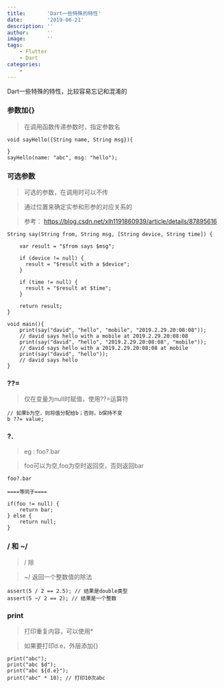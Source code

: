 ```yaml
---
title:       'Dart一些特殊的特性'
date:        '2019-06-21'
description: ''
author:      ''
image:       ''
tags:
    - Flutter
    - Dart
categories:
    - 
---
```


Dart一些特殊的特性，比较容易忘记和混淆的

<!--more-->

### 参数加{}

> 在调用函数传递参数时，指定参数名

```
void sayHello({String name, String msg}){
    
}
sayHello(name: "abc", msg: "hello");
```

### 可选参数

> 可选的参数，在调用时可以不传

> 通过位置来确定实参和形参的对应关系的

> 参考： https://blog.csdn.net/xlh1191860939/article/details/87895616

```
String say(String from, String msg, [String device, String time]) {
 
    var result = "$from says $msg";
 
    if (device != null) {
      result = "$result with a $device";
    }
 
    if (time != null) {
      result = "$result at $time";
    }
 
    return result;
}
 
void main(){
    print(say("david", "hello", "mobile", "2019.2.29.20:08:08"));
    // david says hello with a mobile at 2019.2.29.20:08:08
    print(say("david", "hello", "2019.2.29.20:08:08", "mobile"));
    // david says hello with a 2019.2.29.20:08:08 at mobile
    print(say("david", "hello"));
    // david says hello
}
```

### ??=

> 仅在变量为null时赋值，使用??=运算符

```
// 如果b为空，则将值分配给b；否则，b保持不变
b ??= value;
```

### ?.

> eg : foo?.bar

> foo可以为空,foo为空时返回空，否则返回bar

```
foo?.bar

====等同于====

if(foo != null) {
    return bar;
} else {
    return null;
}
```

### / 和 ~/

> / 除

> ~/ 返回一个整数值的除法

```
assert(5 / 2 == 2.5); // 结果是double类型
assert(5 ~/ 2 == 2); // 结果是一个整数
```

### print

> 打印重复内容，可以使用*

> 如果要打印d.e，外层添加{}

```
print("abc");
print("abc $d");
print("abc ${d.e}");
print("abc" * 10); // 打印10次abc
```